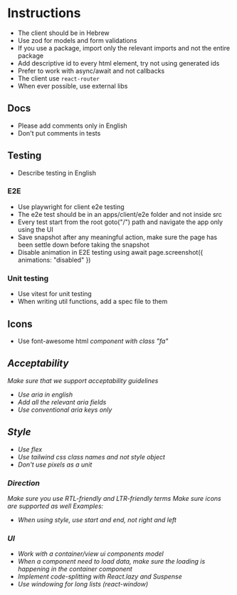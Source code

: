 # Instructions

- The client should be in Hebrew
- Use zod for models and form validations
- If you use a package, import only the relevant imports and not the entire package
- Add descriptive id to every html element, try not using generated ids
- Prefer to work with async/await and not callbacks
- The client use `react-router`
- When ever possible, use external libs

## Docs

- Please add comments only in English
- Don't put comments in tests

## Testing

- Describe testing in English

### E2E

- Use playwright for client e2e testing
- The e2e test should be in an apps/client/e2e folder and not inside src
- Every test start from the root goto("/") path and navigate the app only using the UI
- Save snapshot after any meaningful action, make sure the page has been settle down before taking the snapshot
- Disable animation in E2E testing using await page.screenshot({ animations: "disabled" })

### Unit testing

- Use vitest for unit testing
- When writing util functions, add a spec file to them

## Icons

- Use font-awesome html <i> component with class "fa"

## Acceptability

Make sure that we support acceptability guidelines

- Use aria in english
- Add all the relevant aria fields
- Use conventional aria keys only

## Style

- Use flex
- Use tailwind css class names and not style object
- Don't use pixels as a unit

### Direction

Make sure you use RTL-friendly and LTR-friendly terms
Make sure icons are supported as well
Examples:

- When using style, use start and end, not right and left

### UI

- Work with a container/view ui components model
- When a component need to load data, make sure the loading is happening in the container component
- Implement code-splitting with React.lazy and Suspense
- Use windowing for long lists (react-window)
